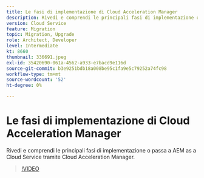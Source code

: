 ```yaml
---
title: Le fasi di implementazione di Cloud Acceleration Manager
description: Rivedi e comprendi le principali fasi di implementazione o passa a AEM as a Cloud Service tramite Cloud Acceleration Manager.
version: Cloud Service
feature: Migration
topic: Migration, Upgrade
role: Architect, Developer
level: Intermediate
kt: 8660
thumbnail: 336691.jpeg
exl-id: 35420690-061a-4562-a933-e7bacd9e116d
source-git-commit: b3e9251bdb18a008be95c1fa9e5c79252a74fc98
workflow-type: tm+mt
source-wordcount: '52'
ht-degree: 0%

---
```


# Le fasi di implementazione di Cloud Acceleration Manager

Rivedi e comprendi le principali fasi di implementazione o passa a AEM as a Cloud Service tramite Cloud Acceleration Manager.

>[!VIDEO](https://video.tv.adobe.com/v/336691?quality=12&learn=on)
